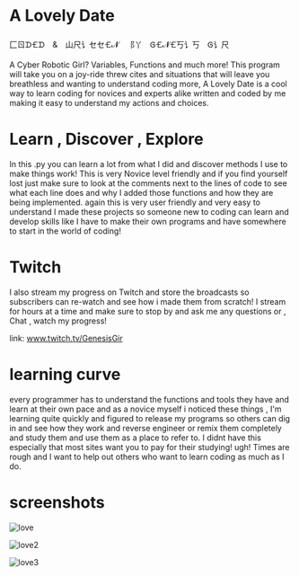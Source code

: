 
# A Lovely Date

⼕ㄖᗪ🝗ᗪ & 山尺讠セセ🝗𝓝 ⻏丫 Ꮆ🝗𝓝🝗丂讠丂 Ꮆ讠尺

A Cyber Robotic Girl? Variables,
Functions and much more! This program will take you on a joy-ride threw cites and situations
that will leave you breathless and wanting to understand coding more, A Lovely Date is a
cool way to learn coding for novices and experts alike written and coded by me making it easy
to understand my actions and choices.

# Learn , Discover , Explore

In this .py you can learn a lot from what I did and discover methods I use to make things work! This is very Novice level friendly
and if you find yourself lost just make sure to look at the comments next to the lines of code to see what each line does and why
I added those functions and how they are being implemented. again this is very user friendly and very easy to understand I made
these projects so someone new to coding can learn and develop skills like I have to make their own programs and have somewhere to
start in the world of coding!

# Twitch

I also stream my progress on Twitch and store the broadcasts so subscribers can re-watch and see how i made them from scratch! I stream for hours
at a time and make sure to stop by and ask me any questions or , Chat , watch my progress!

link: www.twitch.tv/GenesisGir

# learning curve

every programmer has to understand the functions and tools they have and learn at their own pace and as a novice myself i noticed these
things , I'm learning quite quickly and figured to release my programs so others can dig in and see how they work and reverse engineer
or remix them completely and study them and use them as a place to refer to. I didnt have this especially that most sites want you to
pay for their studying! ugh! Times are rough and I want to help out others who want to learn coding as much as I do.

# screenshots

![love](https://user-images.githubusercontent.com/87259615/126915044-e14cbafc-12f5-4cc4-bce6-74cabfb30a10.PNG)

![love2](https://user-images.githubusercontent.com/87259615/126915047-75bd2896-819e-42c3-9928-ae73b639cb9d.PNG)

![love3](https://user-images.githubusercontent.com/87259615/126915052-cd5cfc7c-72cb-467b-9e10-2e444ae547f8.PNG)
